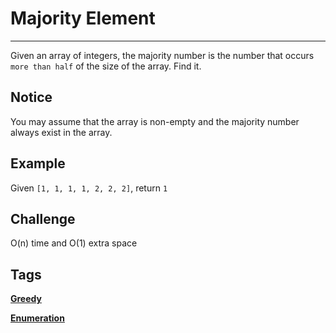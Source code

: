 # Majority Element
-----
Given an array of integers, the majority number is the number that occurs ```more than half``` of the size of the array. Find it.

## Notice
You may assume that the array is non-empty and the majority number always exist in the array.

## Example
Given ```[1, 1, 1, 1, 2, 2, 2]```, return ```1```

## Challenge
O(n) time and O(1) extra space

## Tags
**[Greedy](http://www.lintcode.com/tag/greedy/)**

**[Enumeration](http://www.lintcode.com/tag/enumeration/)**